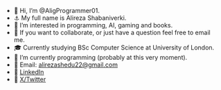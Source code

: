 - 👋 Hi, I’m @AligProgrammer01.
- ⚓ My full name is Alireza Shabaniverki.
- 👀 I’m interested in programming, AI, gaming and books.
- 💞️ If you want to collaborate, or just have a question feel free to email me.
- 🎓 Currently studying BSc Computer Science at University of London.
- 🌱 I’m currently programming (probably at this very moment).
- 📧 Email: alirezashedu22@gmail.com
- 🔗 [LinkedIn](https://www.linkedin.com/in/alireza-shabaniverki/)
- 🔗 [X/Twitter](https://x.com/AlirezaShabaniV)

<!---
AligProgrammer01/AligProgrammer01 is a ✨ special ✨ repository because its `README.md` (this file) appears on your GitHub profile.
You can click the Preview link to take a look at your changes.
--->
